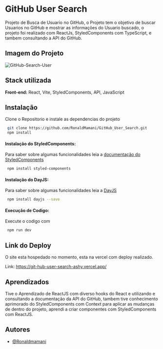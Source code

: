 
# GitHub User Search

Projeto de Busca de Usuario no GitHub, o Projeto tem o objetivo de buscar Usuarios no GitHub e mostrar as informações do Usuario buscado, o projeto foi realizado com ReactJs, StyledComponents com TypeScript, e tambem consultando a API do GitHub.
## Imagem do Projeto

![GitHub-Search-User](https://res.cloudinary.com/dz209s6jk/image/upload/v1630058595/Challenges/axhe4rw0jpykyhdphhwc.jpg)


## Stack utilizada

**Front-end:** React, Vite, StyledComponents, API, JavaScript
## Instalação

Clone o Repositorio e instale as dependencias do projeto

```bash
 git clone https://github.com/RonaldMamani/GitHub_User_Search.git
 npm install
```

#### Instalação do StyledComponents:

Para saber sobre algumas funcionalidades leia a [documentação do StyledComponents](https://styled-components.com/docs)

```bash
 npm install styled-components
```

#### Instalação do DayJS:

Para saber sobre algumas funcionalidades leia a [DayJS](https://www.npmjs.com/package/dayjs)

```bash
 npm install dayjs --save
```

#### Execução de Codigo:

Execute o codigo com 

```bash
 npm run dev
```
## Link do Deploy

O site esta hospedado no momento, esta na vercel com deploy realizado.

Link: https://git-hub-user-search-ashy.vercel.app/
## Aprendizados

Tive o Aprendizado de ReactJS com diverso hooks do React e utilizando e consultando a documentação da API do GitHub, tambem tive conhecimento aprimorado do StyledComponents com Context para aplicar as mudanças de dentro do projeto, aprendi a criar componentes com StyledComponents com ReactJS.

## Autores

- [@Ronaldmamani](https://www.github.com/RonaldMamani)

